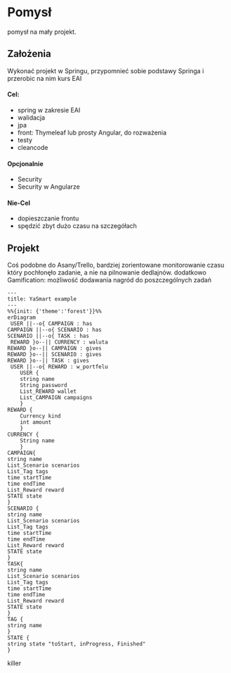 # Pomysł 
pomysł na mały projekt. 
## Założenia
Wykonać projekt w Springu, przypomnieć sobie podstawy Springa i przerobic na nim kurs EAI
#### Cel:
- spring w zakresie EAI
- walidacja
- jpa
- front: Thymeleaf lub prosty Angular, do rozważenia
- testy
- cleancode
#### Opcjonalnie
- Security
- Security w Angularze
#### Nie-Cel
- dopieszczanie frontu
- spędzić zbyt dużo czasu na szczegółach
## Projekt
Coś podobne do Asany/Trello, bardziej zorientowane monitorowanie czasu który pochłonęło zadanie, a nie na pilnowanie dedlajnów. dodatkowo Gamification: możliwość dodawania nagród do poszczególnych zadań

```mermaid
---
title: YaSmart example
---
%%{init: {'theme':'forest'}}%%
erDiagram
 USER ||--o{ CAMPAIGN : has
CAMPAIGN ||--o{ SCENARIO : has
SCENARIO ||--o{ TASK : has
 REWARD }o--|| CURRENCY : waluta
REWARD }o--|| CAMPAIGN : gives
REWARD }o--|| SCENARIO : gives
REWARD }o--|| TASK : gives
 USER ||--o{ REWARD : w_portfelu
    USER {
    string name
    String password
    List_REWARD wallet
    List_CAMPAIGN campaigns    
    }
REWARD {
    Currency kind
    int amount
    }
CURRENCY {
    String name
    }
CAMPAIGN{
string name
List_Scenario scenarios
List_Tag tags
time startTime
time endTime
List_Reward reward
STATE state
}
SCENARIO {
string name
List_Scenario scenarios
List_Tag tags
time startTime
time endTime
List_Reward reward
STATE state
}
TASK{
string name
List_Scenario scenarios
List_Tag tags
time startTime
time endTime
List_Reward reward
STATE state
}
TAG {
string name
}
STATE {
string state "toStart, inProgress, Finished"
}
```

killer
